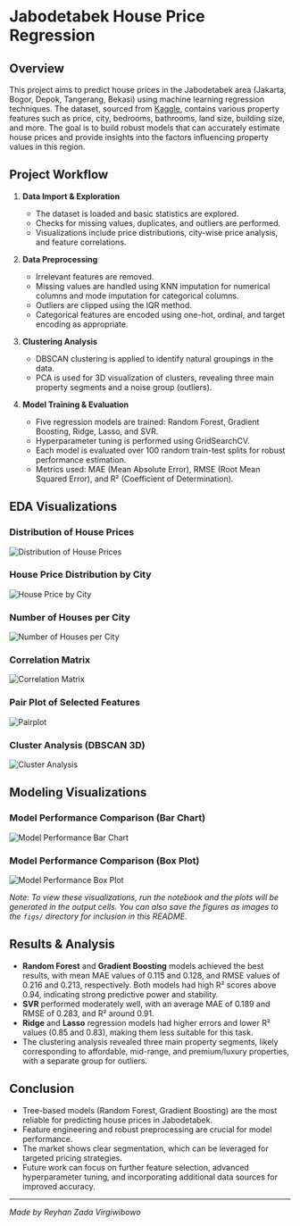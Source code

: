 # Jabodetabek House Price Regression

## Overview
This project aims to predict house prices in the Jabodetabek area (Jakarta, Bogor, Depok, Tangerang, Bekasi) using machine learning regression techniques. The dataset, sourced from [Kaggle](https://www.kaggle.com/datasets/nafisbarizki/daftar-harga-rumah-jabodetabek), contains various property features such as price, city, bedrooms, bathrooms, land size, building size, and more. The goal is to build robust models that can accurately estimate house prices and provide insights into the factors influencing property values in this region.

## Project Workflow
1. **Data Import & Exploration**
   - The dataset is loaded and basic statistics are explored.
   - Checks for missing values, duplicates, and outliers are performed.
   - Visualizations include price distributions, city-wise price analysis, and feature correlations.

2. **Data Preprocessing**
   - Irrelevant features are removed.
   - Missing values are handled using KNN imputation for numerical columns and mode imputation for categorical columns.
   - Outliers are clipped using the IQR method.
   - Categorical features are encoded using one-hot, ordinal, and target encoding as appropriate.

3. **Clustering Analysis**
   - DBSCAN clustering is applied to identify natural groupings in the data.
   - PCA is used for 3D visualization of clusters, revealing three main property segments and a noise group (outliers).

4. **Model Training & Evaluation**
   - Five regression models are trained: Random Forest, Gradient Boosting, Ridge, Lasso, and SVR.
   - Hyperparameter tuning is performed using GridSearchCV.
   - Each model is evaluated over 100 random train-test splits for robust performance estimation.
   - Metrics used: MAE (Mean Absolute Error), RMSE (Root Mean Squared Error), and R² (Coefficient of Determination).

## EDA Visualizations

### Distribution of House Prices
![Distribution of House Prices](figs/house_price_distribution.png)

### House Price Distribution by City
![House Price by City](figs/house_price_distribution_by_city.png)

### Number of Houses per City
![Number of Houses per City](figs/number_of_houses_per_city.png)

### Correlation Matrix
![Correlation Matrix](figs/correlation_matrix.png)

### Pair Plot of Selected Features
![Pairplot](figs/pairplot.png)

### Cluster Analysis (DBSCAN 3D)
![Cluster Analysis](figs/cluster_analysis.png)

## Modeling Visualizations

### Model Performance Comparison (Bar Chart)
![Model Performance Bar Chart](figs/model_comparison_barchart.png)

### Model Performance Comparison (Box Plot)
![Model Performance Box Plot](figs/model_comparison_boxplot.png)

*Note: To view these visualizations, run the notebook and the plots will be generated in the output cells. You can also save the figures as images to the `figs/` directory for inclusion in this README.*

## Results & Analysis
- **Random Forest** and **Gradient Boosting** models achieved the best results, with mean MAE values of 0.115 and 0.128, and RMSE values of 0.216 and 0.213, respectively. Both models had high R² scores above 0.94, indicating strong predictive power and stability.
- **SVR** performed moderately well, with an average MAE of 0.189 and RMSE of 0.283, and R² around 0.91.
- **Ridge** and **Lasso** regression models had higher errors and lower R² values (0.85 and 0.83), making them less suitable for this task.
- The clustering analysis revealed three main property segments, likely corresponding to affordable, mid-range, and premium/luxury properties, with a separate group for outliers.

## Conclusion
- Tree-based models (Random Forest, Gradient Boosting) are the most reliable for predicting house prices in Jabodetabek.
- Feature engineering and robust preprocessing are crucial for model performance.
- The market shows clear segmentation, which can be leveraged for targeted pricing strategies.
- Future work can focus on further feature selection, advanced hyperparameter tuning, and incorporating additional data sources for improved accuracy.

---

*Made by Reyhan Zada Virgiwibowo*

